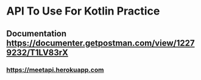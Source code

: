# API To Use For Kotlin Practice 
## Documentation https://documenter.getpostman.com/view/12279232/T1LV83rX
### https://meetapi.herokuapp.com


